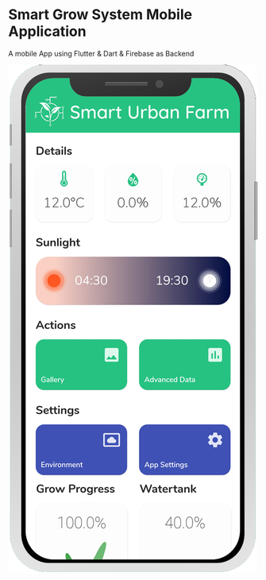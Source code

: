 # Smart Grow System Mobile Application

A mobile App using Flutter & Dart & Firebase as Backend

![Alt text](/images/app.png "SUF APP")


